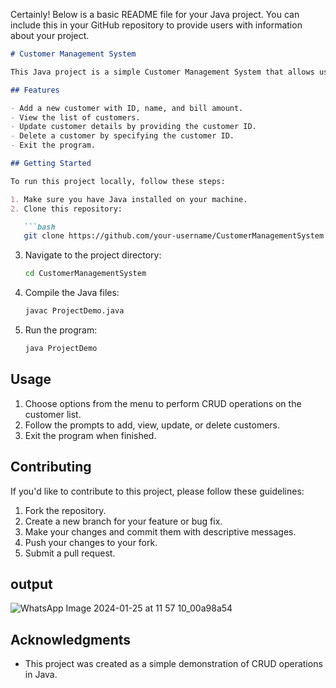 Certainly! Below is a basic README file for your Java project. You can include this in your GitHub repository to provide users with information about your project.

```markdown
# Customer Management System

This Java project is a simple Customer Management System that allows users to perform CRUD (Create, Read, Update, Delete) operations on a list of customers.

## Features

- Add a new customer with ID, name, and bill amount.
- View the list of customers.
- Update customer details by providing the customer ID.
- Delete a customer by specifying the customer ID.
- Exit the program.

## Getting Started

To run this project locally, follow these steps:

1. Make sure you have Java installed on your machine.
2. Clone this repository:

   ```bash
   git clone https://github.com/your-username/CustomerManagementSystem.git
   ```

3. Navigate to the project directory:

   ```bash
   cd CustomerManagementSystem
   ```

4. Compile the Java files:

   ```bash
   javac ProjectDemo.java
   ```

5. Run the program:

   ```bash
   java ProjectDemo
   ```

## Usage

1. Choose options from the menu to perform CRUD operations on the customer list.
2. Follow the prompts to add, view, update, or delete customers.
3. Exit the program when finished.

## Contributing

If you'd like to contribute to this project, please follow these guidelines:

1. Fork the repository.
2. Create a new branch for your feature or bug fix.
3. Make your changes and commit them with descriptive messages.
4. Push your changes to your fork.
5. Submit a pull request.

## output

![WhatsApp Image 2024-01-25 at 11 57 10_00a98a54](https://github.com/OpAbhiG/TodoAppInJAVA/assets/110295591/78efb319-77e7-4344-ae76-6e695cdcdbef)


## Acknowledgments

- This project was created as a simple demonstration of CRUD operations in Java.
